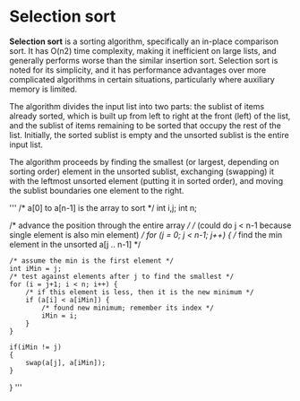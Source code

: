 # Selection sort

**Selection sort** is a sorting algorithm, specifically an in-place comparison sort. It has O(n2) time complexity, making it inefficient on large lists, and generally performs worse than the similar insertion sort. Selection sort is noted for its simplicity, and it has performance advantages over more complicated algorithms in certain situations, particularly where auxiliary memory is limited.

The algorithm divides the input list into two parts: the sublist of items already sorted, which is built up from left to right at the front (left) of the list, and the sublist of items remaining to be sorted that occupy the rest of the list. Initially, the sorted sublist is empty and the unsorted sublist is the entire input list.

The algorithm proceeds by finding the smallest (or largest, depending on sorting order) element in the unsorted sublist, exchanging (swapping) it with the leftmost unsorted element (putting it in sorted order), and moving the sublist boundaries one element to the right.

'''
/* a[0] to a[n-1] is the array to sort */
int i,j;
int n;

/* advance the position through the entire array */
/*   (could do j < n-1 because single element is also min element) */
for (j = 0; j < n-1; j++)
  {
    /* find the min element in the unsorted a[j .. n-1] */

    /* assume the min is the first element */
    int iMin = j;
    /* test against elements after j to find the smallest */
    for (i = j+1; i < n; i++) {
        /* if this element is less, then it is the new minimum */
        if (a[i] < a[iMin]) {
            /* found new minimum; remember its index */
            iMin = i;
        }
    }

    if(iMin != j)
    {
        swap(a[j], a[iMin]);
    }
}
'''